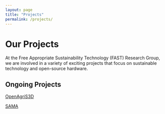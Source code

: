 ```yaml
---
layout: page
title: "Projects"
permalink: /projects/
---
```


# Our Projects

At the Free Appropriate Sustainability Technology (FAST) Research Group, we are involved in a variety of exciting projects that focus on sustainable technology and open-source hardware.

## Ongoing Projects

[OpenAgriS3D](/projects/openagris3d/)

[SAMA](/projects/sama/)

